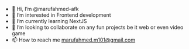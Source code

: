 - 👋 Hi, I’m @marufahmed-afk
- 👀 I’m interested in Frontend development
- 🌱 I’m currently learning NextJS
- 💞️ I’m looking to collaborate on any fun projects be it web or even video game
- 📫 How to reach me marufahmed.m101@gmail.com

<!---
marufahmed-afk/marufahmed-afk is a ✨ special ✨ repository because its `README.md` (this file) appears on your GitHub profile.
You can click the Preview link to take a look at your changes.
--->
